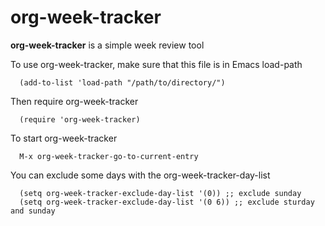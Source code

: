 # org-week-tracker

**org-week-tracker** is a simple week review tool

To use org-week-tracker, make sure that this file is in Emacs load-path

```
  (add-to-list 'load-path "/path/to/directory/")
```

Then require org-week-tracker

```
  (require 'org-week-tracker)
```

To start org-week-tracker

```
  M-x org-week-tracker-go-to-current-entry
```

You can exclude some days with the org-week-tracker-day-list

```
  (setq org-week-tracker-exclude-day-list '(0)) ;; exclude sunday
  (setq org-week-tracker-exclude-day-list '(0 6)) ;; exclude sturday and sunday
```
